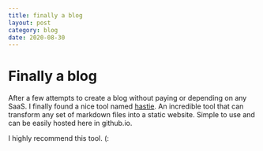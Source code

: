 ```yaml
---
title: finally a blog
layout: post
category: blog
date: 2020-08-30
---
```


# Finally a blog 

After a few attempts to create a blog without paying or depending on any SaaS. I finally found a nice tool named [hastie](https://github.com/mkaz/hastie). An incredible tool that can transform any set of markdown files into a static website. Simple to use and can be easily hosted here in github.io.

I highly recommend this tool. (:
